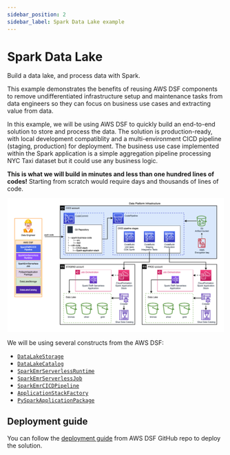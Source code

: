 ```yaml
---
sidebar_position: 2
sidebar_label: Spark Data Lake example
---
```


# Spark Data Lake

Build a data lake, and process data with Spark.

This example demonstrates the benefits of reusing AWS DSF components to remove undifferentiated infrastructure setup and maintenance tasks from data engineers so they can focus on business use cases and extracting value from data.

In this example, we will be using AWS DSF to quickly build an end-to-end solution to store and process the data. The solution is production-ready, with local development compatiblity and a multi-environment CICD pipeline (staging, production) for deployment. 
The business use case implemented within the Spark application is a simple aggregation pipeline processing NYC Taxi dataset but it could use any business logic.

**This is what we will build in minutes and less than one hundred lines of codes!** Starting from scratch would require days and thousands of lines of code.

![Spark Data Lake](../../static/img/spark-data-lake.png)


We will be using several constructs from the AWS DSF:
- [`DataLakeStorage`](../constructs/library/02-Storage/03-data-lake-storage.mdx)
- [`DataLakeCatalog`](../constructs/library/04-Governance/02-data-lake-catalog.mdx)
- [`SparkEmrServerlessRuntime`](../constructs/library/03-Processing/01-spark-emr-serverless-runtime.mdx)
- [`SparkEmrServerlessJob`](../constructs/library/03-Processing/03-spark-emr-serverless-job.mdx)
- [`SparkEmrCICDPipeline`](../constructs/library/03-Processing/05-spark-cicd-pipeline.mdx)
- [`ApplicationStackFactory`](../constructs/library/03-Processing/05-spark-cicd-pipeline.mdx#defining-a-cdk-stack-for-the-spark-application)
- [`PySparkApplicationPackage`](../constructs/library/03-Processing/04-pyspark-application-package.mdx)

## Deployment guide

You can follow the [deployment guide](https://github.com/awslabs/aws-data-solutions-framework/tree/main/examples/spark-data-lake) from AWS DSF GitHub repo to deploy the solution.